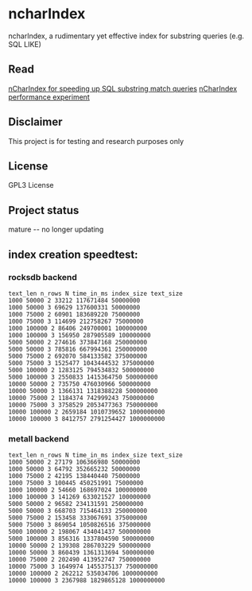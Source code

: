 # ncharIndex

ncharIndex, a rudimentary yet effective index for substring queries (e.g. SQL LIKE)

## Read

[nCharIndex for speeding up SQL substring match queries](https://ligonliu.github.io/nCharIndex_for_speeding_up_substring_queries.html)
[nCharIndex performance experiment](https://ligonliu.github.io/nCharIndex_performance_experiment.html)

## Disclaimer

This project is for testing and research purposes only

## License

GPL3 License

## Project status

mature -- no longer updating

## index creation speedtest:

### rocksdb backend

	text_len n_rows N time_in_ms index_size text_size
	1000 50000 2 33212 117671484 50000000
	1000 50000 3 69629 137600331 50000000
	1000 75000 2 60901 183689220 75000000
	1000 75000 3 114699 212758267 75000000
	1000 100000 2 86406 249700001 100000000
	1000 100000 3 156950 287905589 100000000
	5000 50000 2 274616 373847168 250000000
	5000 50000 3 785816 667994361 250000000
	5000 75000 2 692070 584133582 375000000
	5000 75000 3 1525477 1043444532 375000000
	5000 100000 2 1283125 794534832 500000000
	5000 100000 3 2550833 1415364750 500000000
	10000 50000 2 735750 476030966 500000000
	10000 50000 3 1366131 1318388228 500000000
	10000 75000 2 1184374 742999243 750000000
	10000 75000 3 3758529 2053477363 750000000
	10000 100000 2 2659184 1010739652 1000000000
	10000 100000 3 8412757 2791254427 1000000000

### metall backend

	text_len n_rows N time_in_ms index_size text_size
	1000 50000 2 27179 106366980 50000000
	1000 50000 3 64792 352665232 50000000
	1000 75000 2 42195 138440440 75000000
	1000 75000 3 100445 450251991 75000000
	1000 100000 2 54660 168697024 100000000
	1000 100000 3 141269 633021527 100000000
	5000 50000 2 96582 234131591 250000000
	5000 50000 3 668703 715464133 250000000
	5000 75000 2 153458 333067691 375000000
	5000 75000 3 869054 1050826516 375000000
	5000 100000 2 198067 434041437 500000000
	5000 100000 3 856316 1337804590 500000000
	10000 50000 2 139308 286703229 500000000
	10000 50000 3 860439 1361313694 500000000
	10000 75000 2 202490 413952747 750000000
	10000 75000 3 1649974 1455375137 750000000
	10000 100000 2 262212 535034706 1000000000
	10000 100000 3 2367988 1829865128 1000000000 
